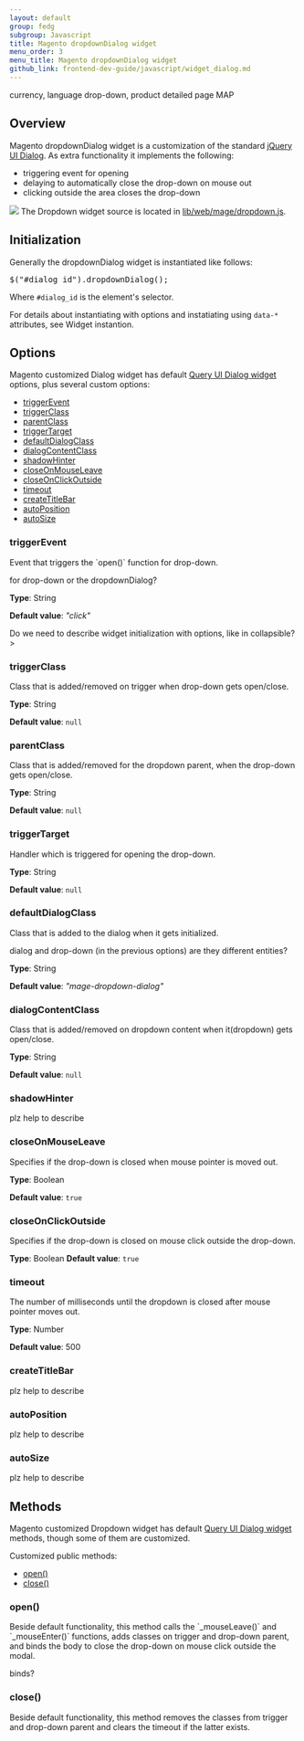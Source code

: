 ```yaml
---
layout: default
group: fedg
subgroup: Javascript
title: Magento dropdownDialog widget
menu_order: 3
menu_title: Magento dropdownDialog widget
github_link: frontend-dev-guide/javascript/widget_dialog.md
---
```

<p class="q">currency, language drop-down, product detailed page MAP</p>
<h2>Overview</h2>
Magento dropdownDialog widget is a customization of the standard <a href="http://api.jqueryui.com/dialog/">jQuery UI Dialog</a>. As extra functionality it implements the following:
<ul>
<li>triggering event for opening</li>
<li>delaying to automatically close the drop-down on mouse out</li>
<li>clicking outside the area closes the drop-down</li>
</ul>

<img src="{{site.baseurl}}common/images/"/>
The Dropdown  widget source is located in <a href="{{site.baseurl}}lib/web/mage/dropdown.js" target="_blank">lib/web/mage/dropdown.js</a>.

<h2>Initialization</h2>

Generally the dropdownDialog widget is instantiated like follows:
<pre>
$("#dialog_id").dropdownDialog();
</pre>
Where <code>#dialog_id</code> is the element's selector.

For details about instantiating with options and instatiating using `data-*` attributes, see Widget instantion.
<!--ADDLINK-->

<h2 id="dialog_options">Options</h2>
 
Magento customized Dialog widget has default <a href="http://api.jqueryui.com/dialog/" target="_blank">Query UI Dialog widget</a> options, plus several custom options:
<ul>
<li><a href="#d_triggerEvent">triggerEvent</a></li>
<li><a href="#d_triggerClass">triggerClass</a></li>
<li><a href="#d_parentClass">parentClass</a></li>
<li><a href="#d_triggerTarget">triggerTarget</a></li>
<li><a href="#d_defaultDialogClass">defaultDialogClass</a></li>
<li><a href="#d_dialogContentClass">dialogContentClass</a></li>
<li><a href="#d_shadowHinter">shadowHinter</a></li>
<li><a href="#d_closeOnMouseLeave">closeOnMouseLeave</a></li>
<li><a href="#d_closeOnClickOutside">closeOnClickOutside</a></li>

<li><a href="#d_timeout">timeout</a></li>

<li><a href="#d_createTitleBar">createTitleBar</a></li>
<li><a href="#d_autoPosition">autoPosition</a></li>
<li><a href="#d_autoSize">autoSize</a></li>
</ul>

<h3 id="#d_triggerEvent">triggerEvent</h3>
Event that triggers the `open()` function for drop-down.

<p class="q">for drop-down or the dropdownDialog?</p>

**Type**: String

**Default value**: *"click"*

<p class="q">Do we need to describe widget initialization with options, like in collapsible?></p>

<h3 id="#d_triggerClass">triggerClass</h3>
Class that is added/removed on trigger when drop-down gets open/close.

**Type**: String

**Default value**: `null`

<h3 id="#d_parentClass">parentClass</h3>
Class that is added/removed for the dropdown parent, when the drop-down gets open/close.

**Type**: String

**Default value**: `null`

<h3 id="#d_triggerTarget">triggerTarget</h3>
Handler which is triggered for opening the drop-down.

**Type**: String

**Default value**: `null`

<h3 id="#d_defaultDialogClass">defaultDialogClass</h3>
Class that is added to the dialog when it gets initialized.

<p class="q">dialog and drop-down (in the previous options) are they different entities?</p>

**Type**: String

**Default value**: *"mage-dropdown-dialog"*

<h3 id="#d_dialogContentClass">dialogContentClass</h3>
Class that is added/removed on dropdown content when it(dropdown) gets open/close.

**Type**: String

**Default value**: `null`
<h3 id="#d_shadowHinter">shadowHinter</h3>
<p class="q">plz help to describe</p>

<h3 id="#d_closeOnMouseLeave">closeOnMouseLeave</h3>
Specifies if the drop-down is closed when mouse pointer is moved out.

**Type**: Boolean

**Default value**: `true`
<h3 id="#d_closeOnClickOutside">closeOnClickOutside</h3>
Specifies if the drop-down is closed on mouse click outside the drop-down.

**Type**: Boolean
**Default value**: `true`


<h3 id="#d_timeout">timeout</h3>
The number of milliseconds until the dropdown is closed after mouse pointer moves out.

**Type**: Number

**Default value**: 500

<h3 id="#d_createTitleBar">createTitleBar</h3>
<p class="q">plz help to describe</p>

<h3 id="#d_autoPosition">autoPosition</h3>
<p class="q">plz help to describe</p>

<h3 id="#d_autoSize">autoSize</h3>
<p class="q">plz help to describe</p>

<h2 id="dialog_methods">Methods</h2>
Magento customized Dropdown widget has default <a href="http://api.jqueryui.com/dialog/" target="_blank">Query UI Dialog widget</a> methods, though some of them are customized. 


Customized public methods:
<ul>
<li><a href="#d_open">open()</a></li>
<li><a href="#d_close">close()</a></li>
</ul>

<h3 id="#d_open">open()</h3>
Beside default functionality, this method calls the `_mouseLeave()` and `_mouseEnter()` functions, adds classes on trigger and drop-down parent, and binds the body to close the drop-down on mouse click outside the modal.

<p class="q">binds?</p>

<h3 id="#d_close">close()</h3>
Beside default functionality, this method removes the classes from trigger and drop-down parent and clears the timeout if the latter exists.

